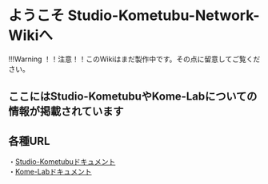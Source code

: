 # ようこそ Studio-Kometubu-Network-Wikiへ

!!!Warning
    ！！注意！！このWikiはまだ製作中です。その点に留意してご覧ください。

## ここにはStudio-KometubuやKome-Labについての情報が掲載されています

## 各種URL

・[Studio-Kometubuドキュメント](./1-Studio-Kometubu)
</br>
・[Kome-Labドキュメント](./2-Kome-Lab)
